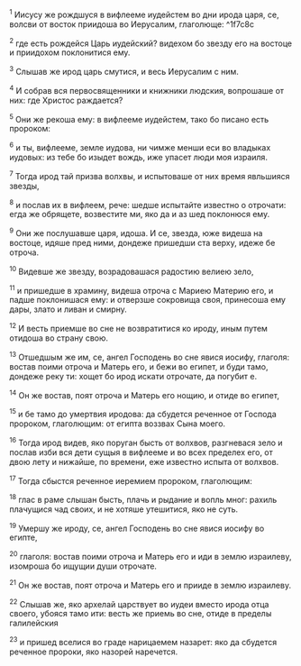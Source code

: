 <sup>1</sup> Иисусу же рождшуся в вифлееме иудейстем во дни ирода царя, се, волсви от восток приидоша во Иерусалим, глаголюще: ^1f7c8c

<sup>2</sup> где есть рождейся Царь иудейский? видехом бо звезду его на востоце и приидохом поклонитися ему.

<sup>3</sup> Слышав же ирод царь смутися, и весь Иерусалим с ним.

<sup>4</sup> И собрав вся первосвященники и книжники людския, вопрошаше от них: где Христос раждается?

<sup>5</sup> Они же рекоша ему: в вифлееме иудейстем, тако бо писано есть пророком:

<sup>6</sup> и ты, вифлееме, земле иудова, ни чимже менши еси во владыках иудовых: из тебе бо изыдет вождь, иже упасет люди моя израиля.

<sup>7</sup> Тогда ирод тай призва волхвы, и испытоваше от них время явльшияся звезды,

<sup>8</sup> и послав их в вифлеем, рече: шедше испытайте известно о отрочати: егда же обрящете, возвестите ми, яко да и аз шед поклонюся ему.

<sup>9</sup> Они же послушавше царя, идоша. И се, звезда, юже видеша на востоце, идяше пред ними, дондеже пришедши ста верху, идеже бе отроча.

<sup>10</sup> Видевше же звезду, возрадовашася радостию велиею зело,

<sup>11</sup> и пришедше в храмину, видеша отроча с Мариею Материю его, и падше поклонишася ему: и отверзше сокровища своя, принесоша ему дары, злато и ливан и смирну.

<sup>12</sup> И весть приемше во сне не возвратитися ко ироду, иным путем отидоша во страну свою.

<sup>13</sup> Отшедшым же им, се, ангел Господень во сне явися иосифу, глаголя: востав поими отроча и Матерь его, и бежи во египет, и буди тамо, дондеже реку ти: хощет бо ирод искати отрочате, да погубит е.

<sup>14</sup> Он же востав, поят отроча и Матерь его нощию, и отиде во египет,

<sup>15</sup> и бе тамо до умертвия иродова: да сбудется реченное от Господа пророком, глаголющим: от египта воззвах Сына моего.

<sup>16</sup> Тогда ирод видев, яко поруган бысть от волхвов, разгневася зело и послав изби вся дети сущыя в вифлееме и во всех пределех его, от двою лету и нижайше, по времени, еже известно испыта от волхвов.

<sup>17</sup> Тогда сбыстся реченное иеремием пророком, глаголющим:

<sup>18</sup> глас в раме слышан бысть, плачь и рыдание и вопль мног: рахиль плачущися чад своих, и не хотяше утешитися, яко не суть.

<sup>19</sup> Умершу же ироду, се, ангел Господень во сне явися иосифу во египте,

<sup>20</sup> глаголя: востав поими отроча и Матерь его и иди в землю израилеву, изомроша бо ищущии души отрочате.

<sup>21</sup> Он же востав, поят отроча и Матерь его и прииде в землю израилеву.

<sup>22</sup> Слышав же, яко архелай царствует во иудеи вместо ирода отца своего, убояся тамо ити: весть же приемь во сне, отиде в пределы галилейския

<sup>23</sup> и пришед вселися во граде нарицаемем назарет: яко да сбудется реченное пророки, яко назорей наречется.
